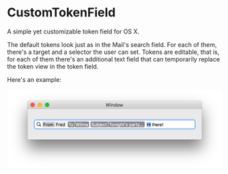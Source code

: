 # CustomTokenField

A simple yet customizable token field for OS X.

The default tokens look just as in the Mail's search field. For each of them, there's a target and a selector the user can set. Tokens are editable, that is, for each of them there's an additional text field that can temporarily replace the token view in the token field.

Here's an example:

![alt tag](https://raw.githubusercontent.com/evgenybaskakov/CustomTokenField/master/CustomTokenField/CustomTokenFieldExample.png)
